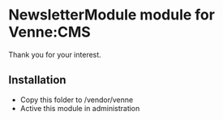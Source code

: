 NewsletterModule module for Venne:CMS
=====================================

Thank you for your interest.

Installation
------------

- Copy this folder to /vendor/venne
- Active this module in administration
